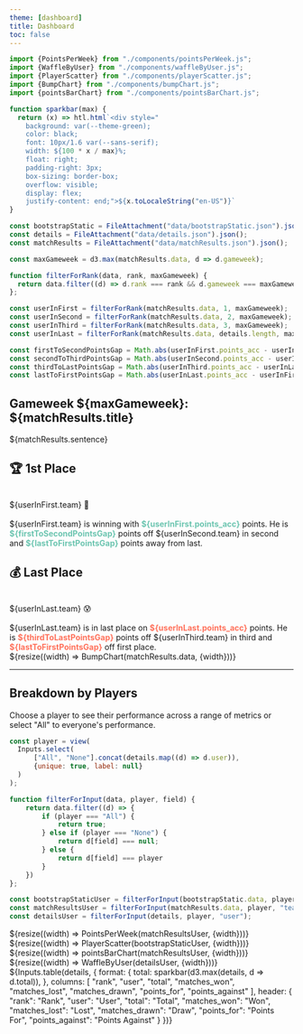 ```yaml
---
theme: [dashboard]
title: Dashboard
toc: false
---
```



```js
import {PointsPerWeek} from "./components/pointsPerWeek.js";
import {WaffleByUser} from "./components/waffleByUser.js";
import {PlayerScatter} from "./components/playerScatter.js";
import {BumpChart} from "./components/bumpChart.js";
import {pointsBarChart} from "./components/pointsBarChart.js";
```

```js
function sparkbar(max) {
  return (x) => htl.html`<div style="
    background: var(--theme-green);
    color: black;
    font: 10px/1.6 var(--sans-serif);
    width: ${100 * x / max}%;
    float: right;
    padding-right: 3px;
    box-sizing: border-box;
    overflow: visible;
    display: flex;
    justify-content: end;">${x.toLocaleString("en-US")}`
}
```

```js
const bootstrapStatic = FileAttachment("data/bootstrapStatic.json").json();
const details = FileAttachment("data/details.json").json();
const matchResults = FileAttachment("data/matchResults.json").json();
```

```js
const maxGameweek = d3.max(matchResults.data, d => d.gameweek);
```

```js
function filterForRank(data, rank, maxGameweek) {
  return data.filter((d) => d.rank === rank && d.gameweek === maxGameweek)[0];
};

const userInFirst = filterForRank(matchResults.data, 1, maxGameweek);
const userInSecond = filterForRank(matchResults.data, 2, maxGameweek);
const userInThird = filterForRank(matchResults.data, 3, maxGameweek);
const userInLast = filterForRank(matchResults.data, details.length, maxGameweek);

const firstToSecondPointsGap = Math.abs(userInFirst.points_acc - userInSecond.points_acc);
const secondToThirdPointsGap = Math.abs(userInSecond.points_acc - userInThird.points_acc);
const thirdToLastPointsGap = Math.abs(userInThird.points_acc - userInLast.points_acc);
const lastToFirstPointsGap = Math.abs(userInLast.points_acc - userInFirst.points_acc);
```

## Gameweek ${maxGameweek}: ${matchResults.title}

<div>
  <p style="max-width: 1000px;">${matchResults.sentence}</p>
</div>


<div class="grid grid-cols-4">
  <a class="card" style="color: inherit;">
    <h2>🏆 1st Place</h2>
    <br>
    <span class="big">${userInFirst.team} 🎉</span>
    <br>
    <br>
    <span class="muted">
        ${userInFirst.team} is winning with <b style="color: #6cc5b0">${userInFirst.points_acc}</b> points. 
        He is <b style="color: #6cc5b0">${firstToSecondPointsGap}</b> points off ${userInSecond.team} in second 
        and <b style="color: #6cc5b0">${lastToFirstPointsGap}</b> points away from last.
    </span>
  </a>
  <a class="card" style="color: inherit;">
    <h2>💰 Last Place</h2>
    <br>
    <span class="big">${userInLast.team} 😰</span>
    <br>
    <br>
    <span class="muted">
        ${userInLast.team} is in last place on <b style="color: #ff725c">${userInLast.points_acc}</b> points. 
        He is <b style="color: #ff725c">${thirdToLastPointsGap}</b> points off ${userInThird.team} in third 
        and <b style="color: #ff725c">${lastToFirstPointsGap}</b> off first place.
    </span>
  </a>
</div>

<div class="grid grid-cols-1">
  <div class="card">
    ${resize((width) => BumpChart(matchResults.data, {width}))}
  </div>
</div>

<style>

.inputs-3a86ea-input {
    height: 30px;
    float: right;
}

</style>

<hr>

## Breakdown by Players
Choose a player to see their performance across a range of metrics or select "All" to everyone's performance.

```js
const player = view(
  Inputs.select(
      ["All", "None"].concat(details.map((d) => d.user)),
      {unique: true, label: null}
  )
);
```

```js
function filterForInput(data, player, field) {
    return data.filter((d) => {
        if (player === "All") {
            return true;
        } else if (player === "None") {
            return d[field] === null;
        } else {
            return d[field] === player
        }
    })
};

const bootstrapStaticUser = filterForInput(bootstrapStatic.data, player, "owner");
const matchResultsUser = filterForInput(matchResults.data, player, "team");
const detailsUser = filterForInput(details, player, "user");
```

<div class="grid grid-cols-2">
  <div class="card">
    ${resize((width) => PointsPerWeek(matchResultsUser, {width}))}
  </div>
  <div class="card">
    ${resize((width) => PlayerScatter(bootstrapStaticUser, {width}))}
  </div>
</div>


<div class="grid grid-cols-2">
  <div class="card">
    ${resize((width) => pointsBarChart(matchResultsUser, {width}))}
  </div>
  <div class="card">
    ${resize((width) => WaffleByUser(detailsUser, {width}))}
  </div>
</div>

<div class="grid grid-cols-1">
  <div class="card" style="padding: 0;">
      ${Inputs.table(details, {
        format: {
            total: sparkbar(d3.max(details, d => d.total)),
        },  
        columns: [
            "rank",
            "user",
            "total",
            "matches_won",
            "matches_lost",
            "matches_drawn",
            "points_for",
            "points_against"
        ],
        header: {
            "rank": "Rank",
            "user": "User",
            "total": "Total",
            "matches_won": "Won",
            "matches_lost": "Lost",
            "matches_drawn": "Draw",
            "points_for": "Points For",
            "points_against": "Points Against"
        }
      })}
    </div>
</div>